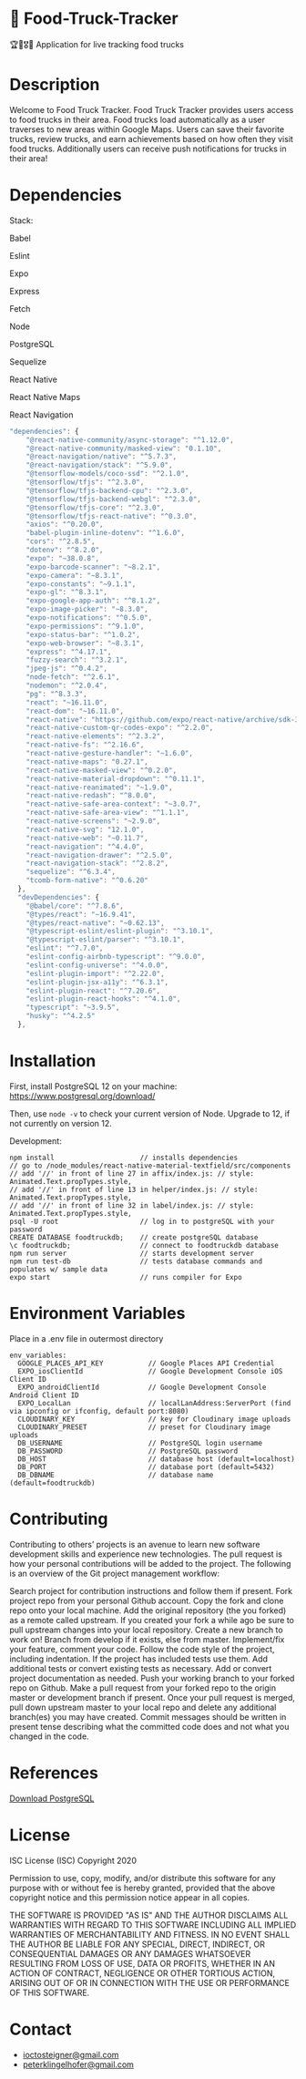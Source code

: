 # 🚚 Food-Truck-Tracker
🏆🏅🎖🥇
Application for live tracking food trucks

# Description

Welcome to Food Truck Tracker. Food Truck Tracker provides users access to food trucks in their area. Food trucks load automatically as a user traverses to new areas within Google Maps. Users can save their favorite trucks, review trucks, and earn achievements based on how often they visit food trucks. Additionally users can receive push notifications for trucks in their area!

# Dependencies

Stack:

Babel

Eslint

Expo

Express

Fetch

Node

PostgreSQL

Sequelize

React Native

React Native Maps

React Navigation

```javascript
"dependencies": {
    "@react-native-community/async-storage": "^1.12.0",
    "@react-native-community/masked-view": "0.1.10",
    "@react-navigation/native": "^5.7.3",
    "@react-navigation/stack": "^5.9.0",
    "@tensorflow-models/coco-ssd": "^2.1.0",
    "@tensorflow/tfjs": "^2.3.0",
    "@tensorflow/tfjs-backend-cpu": "^2.3.0",
    "@tensorflow/tfjs-backend-webgl": "^2.3.0",
    "@tensorflow/tfjs-core": "^2.3.0",
    "@tensorflow/tfjs-react-native": "^0.3.0",
    "axios": "^0.20.0",
    "babel-plugin-inline-dotenv": "^1.6.0",
    "cors": "^2.8.5",
    "dotenv": "^8.2.0",
    "expo": "~38.0.8",
    "expo-barcode-scanner": "~8.2.1",
    "expo-camera": "~8.3.1",
    "expo-constants": "~9.1.1",
    "expo-gl": "^8.3.1",
    "expo-google-app-auth": "^8.1.2",
    "expo-image-picker": "~8.3.0",
    "expo-notifications": "^0.5.0",
    "expo-permissions": "^9.1.0",
    "expo-status-bar": "^1.0.2",
    "expo-web-browser": "~8.3.1",
    "express": "^4.17.1",
    "fuzzy-search": "^3.2.1",
    "jpeg-js": "^0.4.2",
    "node-fetch": "^2.6.1",
    "nodemon": "^2.0.4",
    "pg": "^8.3.3",
    "react": "~16.11.0",
    "react-dom": "~16.11.0",
    "react-native": "https://github.com/expo/react-native/archive/sdk-38.0.2.tar.gz",
    "react-native-custom-qr-codes-expo": "^2.2.0",
    "react-native-elements": "^2.3.2",
    "react-native-fs": "^2.16.6",
    "react-native-gesture-handler": "~1.6.0",
    "react-native-maps": "0.27.1",
    "react-native-masked-view": "^0.2.0",
    "react-native-material-dropdown": "^0.11.1",
    "react-native-reanimated": "~1.9.0",
    "react-native-redash": "^8.0.0",
    "react-native-safe-area-context": "~3.0.7",
    "react-native-safe-area-view": "^1.1.1",
    "react-native-screens": "~2.9.0",
    "react-native-svg": "12.1.0",
    "react-native-web": "~0.11.7",
    "react-navigation": "^4.4.0",
    "react-navigation-drawer": "^2.5.0",
    "react-navigation-stack": "^2.8.2",
    "sequelize": "^6.3.4",
    "tcomb-form-native": "^0.6.20"
  },
  "devDependencies": {
    "@babel/core": "^7.8.6",
    "@types/react": "~16.9.41",
    "@types/react-native": "~0.62.13",
    "@typescript-eslint/eslint-plugin": "^3.10.1",
    "@typescript-eslint/parser": "^3.10.1",
    "eslint": "^7.7.0",
    "eslint-config-airbnb-typescript": "^9.0.0",
    "eslint-config-universe": "^4.0.0",
    "eslint-plugin-import": "^2.22.0",
    "eslint-plugin-jsx-a11y": "^6.3.1",
    "eslint-plugin-react": "^7.20.6",
    "eslint-plugin-react-hooks": "^4.1.0",
    "typescript": "~3.9.5",
    "husky": "^4.2.5"
  },
```

# Installation

First, install PostgreSQL 12 on your machine:
https://www.postgresql.org/download/

Then, use `node -v` to check your current version of Node. Upgrade to 12, if not currently on version 12.

Development:

```
npm install                     // installs dependencies
// go to /node_modules/react-native-material-textfield/src/components
// add '//' in front of line 27 in affix/index.js: // style: Animated.Text.propTypes.style,
// add '//' in front of line 13 in helper/index.js: // style: Animated.Text.propTypes.style,
// add '//' in front of line 32 in label/index.js: // style: Animated.Text.propTypes.style,
psql -U root                    // log in to postgreSQL with your password
CREATE DATABASE foodtruckdb;    // create postgreSQL database
\c foodtruckdb;                 // connect to foodtruckdb database
npm run server                  // starts development server
npm run test-db                 // tests database commands and populates w/ sample data
expo start                      // runs compiler for Expo
```

# Environment Variables

Place in a .env file in outermost directory

```
env_variables:
  GOOGLE_PLACES_API_KEY           // Google Places API Credential
  EXPO_iosClientId                // Google Development Console iOS Client ID
  EXPO_androidClientId            // Google Development Console Android Client ID
  EXPO_LocalLan                   // localLanAddress:ServerPort (find via ipconfig or ifconfig, default port:8080)
  CLOUDINARY_KEY                  // key for Cloudinary image uploads
  CLOUDINARY_PRESET               // preset for Cloudinary image uploads
  DB_USERNAME                     // PostgreSQL login username
  DB_PASSWORD                     // PostgreSQL password
  DB_HOST                         // database host (default=localhost)
  DB_PORT                         // database port (default=5432)
  DB_DBNAME                       // database name (default=foodtruckdb)
```

# Contributing

Contributing to others’ projects is an avenue to learn new software development skills and experience new technologies. The pull request is how your personal contributions will be added to the project. The following is an overview of the Git project management workflow:

Search project for contribution instructions and follow them if present.
Fork project repo from your personal Github account.
Copy the fork and clone repo onto your local machine.
Add the original repository (the you forked) as a remote called upstream.
If you created your fork a while ago be sure to pull upstream changes into your local repository.
Create a new branch to work on! Branch from develop if it exists, else from master.
Implement/fix your feature, comment your code.
Follow the code style of the project, including indentation.
If the project has included tests use them.
Add additional tests or convert existing tests as necessary.
Add or convert project documentation as needed.
Push your working branch to your forked repo on Github.
Make a pull request from your forked repo to the origin master or development branch if present.
Once your pull request is merged, pull down upstream master to your local repo and delete any additional branch(es) you may have created.
Commit messages should be written in present tense describing what the committed code does and not what you changed in the code.

# References

[Download PostgreSQL](https://www.postgresql.org/download/)

# License

ISC License (ISC)
Copyright 2020

Permission to use, copy, modify, and/or distribute this software for any purpose with or without fee is hereby granted, provided that the above copyright notice and this permission notice appear in all copies.

THE SOFTWARE IS PROVIDED "AS IS" AND THE AUTHOR DISCLAIMS ALL WARRANTIES WITH REGARD TO THIS SOFTWARE INCLUDING ALL IMPLIED WARRANTIES OF MERCHANTABILITY AND FITNESS. IN NO EVENT SHALL THE AUTHOR BE LIABLE FOR ANY SPECIAL, DIRECT, INDIRECT, OR CONSEQUENTIAL DAMAGES OR ANY DAMAGES WHATSOEVER RESULTING FROM LOSS OF USE, DATA OR PROFITS, WHETHER IN AN ACTION OF CONTRACT, NEGLIGENCE OR OTHER TORTIOUS ACTION, ARISING OUT OF OR IN CONNECTION WITH THE USE OR PERFORMANCE OF THIS SOFTWARE.

# Contact

- ioctosteigner@gmail.com
- peterklingelhofer@gmail.com
